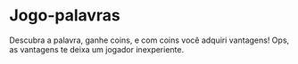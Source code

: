 # Jogo-palavras
Descubra  a palavra, ganhe coins, e com coins você adquiri vantagens! Ops, as vantagens te deixa um jogador inexperiente.
